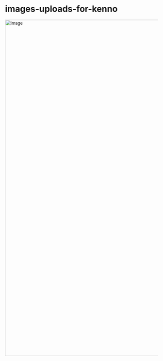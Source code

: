 # images-uploads-for-kenno


<img width="1608" height="1107" alt="image" src="https://github.com/user-attachments/assets/873e0b65-378d-43f6-a3f9-60088b89a7db" />
